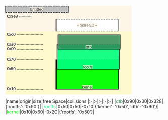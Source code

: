 ![memory map diagram](tests.test_docs_collisions_cropped.png)
|name|origin|size|free Space|collisions
|:-|:-|:-|:-|:-|
|<span style='color:seagreen'>dtb</span>|0x90|0x30|0x328|{'rootfs': '0x90'}|
|<span style='color:springgreen'>rootfs</span>|0x50|0x50|-0x10|{'kernel': '0x50', 'dtb': '0x90'}|
|<span style='color:lime'>kernel</span>|0x10|0x60|-0x20|{'rootfs': '0x50'}|
